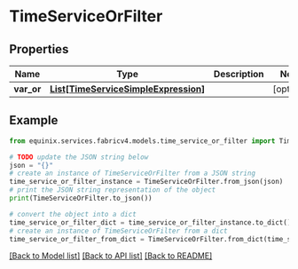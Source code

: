 # TimeServiceOrFilter


## Properties

Name | Type | Description | Notes
------------ | ------------- | ------------- | -------------
**var_or** | [**List[TimeServiceSimpleExpression]**](TimeServiceSimpleExpression.md) |  | [optional] 

## Example

```python
from equinix.services.fabricv4.models.time_service_or_filter import TimeServiceOrFilter

# TODO update the JSON string below
json = "{}"
# create an instance of TimeServiceOrFilter from a JSON string
time_service_or_filter_instance = TimeServiceOrFilter.from_json(json)
# print the JSON string representation of the object
print(TimeServiceOrFilter.to_json())

# convert the object into a dict
time_service_or_filter_dict = time_service_or_filter_instance.to_dict()
# create an instance of TimeServiceOrFilter from a dict
time_service_or_filter_from_dict = TimeServiceOrFilter.from_dict(time_service_or_filter_dict)
```
[[Back to Model list]](../README.md#documentation-for-models) [[Back to API list]](../README.md#documentation-for-api-endpoints) [[Back to README]](../README.md)


